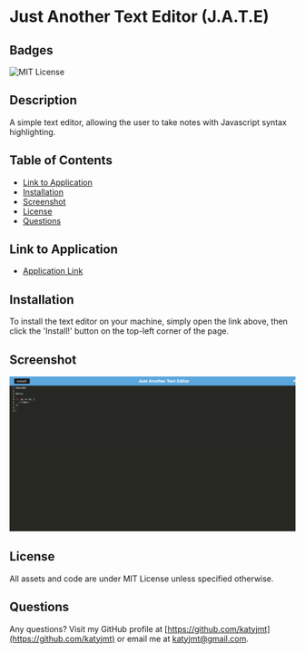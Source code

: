
# Just Another Text Editor (J.A.T.E)

## Badges
![MIT License](https://img.shields.io/badge/license-MIT_License-purple)

## Description
A simple text editor, allowing the user to take notes with Javascript syntax highlighting.

## Table of Contents
- [Link to Application](#link-to-application)
- [Installation](#installation)
- [Screenshot](#screenshot)
- [License](#license)
- [Questions](#questions)

## Link to Application
- [Application Link](https://stormy-tundra-71993-6dbb8682ee7a.herokuapp.com/)

## Installation
 To install the text editor on your machine, simply open the link above, then click the 'Install!' button on the top-left corner of the page.

## Screenshot
![Screenshot of the application](./assets/jate-screenshot.png)

## License
All assets and code are under MIT License unless specified otherwise.

## Questions
Any questions? Visit my GitHub profile at [https://github.com/katyjmt](https://github.com/katyjmt) or email me at [katyjmt@gmail.com](katyjmt@gmail.com).
